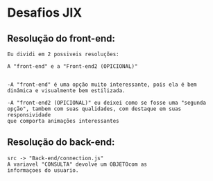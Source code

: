 # Desafios JIX

## Resolução do front-end:
    Eu dividi em 2 possiveis resoluções:
        
    A "front-end" e a "Front-end2 (OPICIONAL)"
    
    
    -A "front-end" é uma opção muito interessante, pois ela é bem
    dinâmica e visualmente bem estilizada.

    -A "front-end2 (OPICIONAL)" eu deixei como se fosse uma "segunda
    opção", tambem com suas qualidades, com destaque em suas responsividade
    que comporta animações interessantes


## Resolução do back-end:
    src -> "Back-end/connection.js"
    A variavel "CONSULTA" devolve um OBJETOcom as 
    informaçoes do usuario.